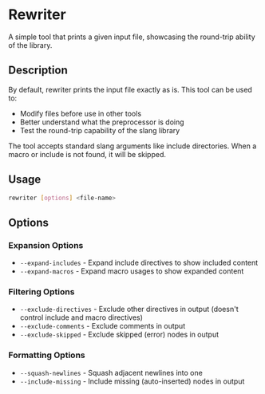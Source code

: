 # Rewriter

A simple tool that prints a given input file, showcasing the round-trip ability of the library.

## Description

By default, rewriter prints the input file exactly as is. This tool can be used to:
- Modify files before use in other tools
- Better understand what the preprocessor is doing
- Test the round-trip capability of the slang library

The tool accepts standard slang arguments like include directories. When a macro or include is not found, it will be skipped.

## Usage

```bash
rewriter [options] <file-name>
```

## Options

### Expansion Options
- `--expand-includes` - Expand include directives to show included content
- `--expand-macros` - Expand macro usages to show expanded content

### Filtering Options
- `--exclude-directives` - Exclude other directives in output (doesn't control include and macro directives)
- `--exclude-comments` - Exclude comments in output
- `--exclude-skipped` - Exclude skipped (error) nodes in output

### Formatting Options
- `--squash-newlines` - Squash adjacent newlines into one
- `--include-missing` - Include missing (auto-inserted) nodes in output
